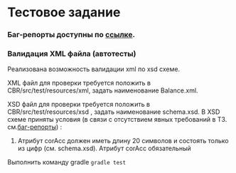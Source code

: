 # Тестовое задание

### Баг-репорты доступны по [ссылке](https://docs.google.com/spreadsheets/d/1zq7UkJwgAoyp8M1UnnpYjtMbFgJwACVzDhPGRilJyTk/edit#gid=0).

### Валидация XML файла (автотесты)
Реализована возможность валидации xml по xsd схеме.

XML файл для проверки требуется положить в CBR/src/test/resources/xml, задать наименование Balance.xml. 

XSD файл для проверки требуется положить в CBR/src/test/resources/xsd , задать наименование schema.xsd.
В XSD схеме приняты условия (в связи с отсутствием явных требований в ТЗ. см.[баг-репорты](https://docs.google.com/spreadsheets/d/1zq7UkJwgAoyp8M1UnnpYjtMbFgJwACVzDhPGRilJyTk/edit#gid=0)) :
1. Атрибут corAcc должен иметь длину 20 символов и состоять только из цифр (см. schema.xsd). Атрибут corAcc обязательный

Выполнить команду gradle ```gradle test```

